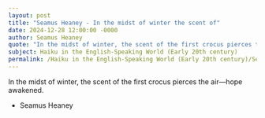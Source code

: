 ```yaml
---
layout: post
title: "Seamus Heaney - In the midst of winter the scent of"
date: 2024-12-28 12:00:00 -0000
author: Seamus Heaney
quote: "In the midst of winter, the scent of the first crocus pierces the air—hope awakened."
subject: Haiku in the English-Speaking World (Early 20th century)
permalink: /Haiku in the English-Speaking World (Early 20th century)/Seamus Heaney/Seamus Heaney - In the midst of winter the scent of
---
```


In the midst of winter, the scent of the first crocus pierces the air—hope awakened.

- Seamus Heaney
